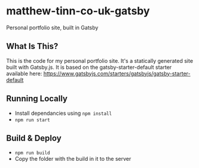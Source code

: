 # matthew-tinn-co-uk-gatsby
Personal portfolio site, built in Gatsby

## What Is This?

This is the code for my personal portfolio site. It's a statically generated site built with Gatsby.js. It is based on the gatsby-starter-default starter available here: https://www.gatsbyjs.com/starters/gatsbyjs/gatsby-starter-default

## Running Locally

* Install dependancies using `npm install`
* `npm run start`

## Build & Deploy

* `npm run build`
* Copy the folder with the build in it to the server